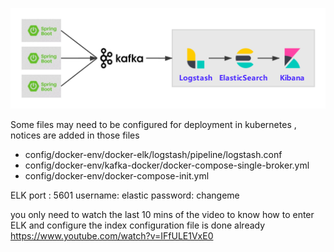 ![architecture.png](architecture.png)

Some files may need to be configured for deployment in kubernetes , notices are added in those files
- config/docker-env/docker-elk/logstash/pipeline/logstash.conf
- config/docker-env/kafka-docker/docker-compose-single-broker.yml
- config/docker-env/docker-compose-init.yml

ELK port : 5601
    username: elastic
    password: changeme

you only need to watch the last 10 mins of the video to know how to enter ELK and configure the index
configuration file is done already
https://www.youtube.com/watch?v=IFfULE1VxE0
